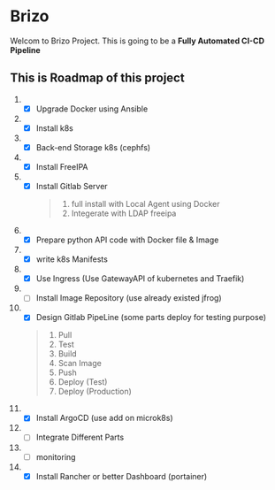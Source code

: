 # Brizo

Welcom to Brizo Project. This is going to be a **Fully Automated CI-CD Pipeline**


## This is Roadmap of this project

1. - [X] Upgrade Docker using Ansible
2. - [X] Install k8s
3. - [X] Back-end Storage k8s (cephfs)
4. - [X] Install FreeIPA
5. - [X] Install Gitlab Server
     > 1. full install with Local Agent using Docker
     > 2. Integerate with LDAP freeipa
6. - [X] Prepare python API code with Docker file & Image
7. - [X] write k8s Manifests
8. - [X] Use Ingress (Use GatewayAPI of kubernetes and Traefik)
9. - [ ] Install Image Repository (use already existed jfrog)
10. - [X] Design Gitlab PipeLine (some parts deploy for testing purpose)
    > 1. Pull
    > 2. Test
    > 3. Build
    > 4. Scan Image
    > 5. Push
    > 6. Deploy (Test)
    > 7. Deploy (Production)
11. - [X] Install ArgoCD (use add on microk8s)
12. - [ ] Integrate Different Parts
13. - [ ] monitoring
14. - [X] Install Rancher or better Dashboard (portainer)

